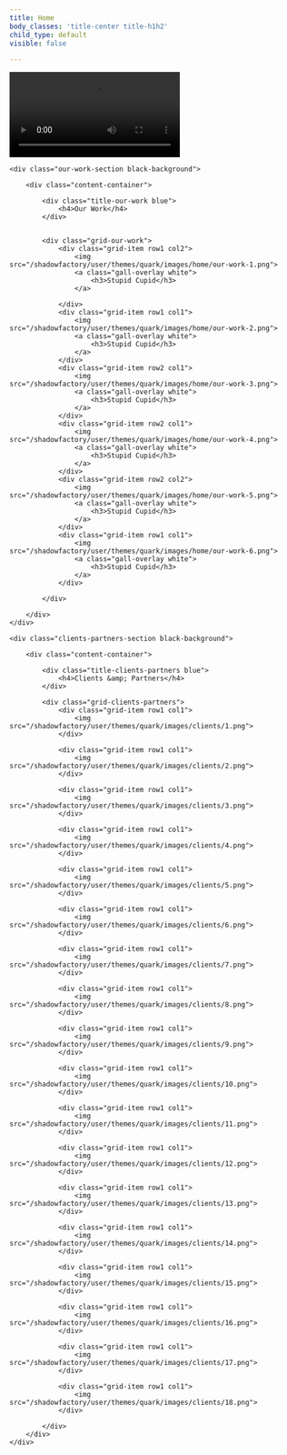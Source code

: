 ```yaml
---
title: Home
body_classes: 'title-center title-h1h2'
child_type: default
visible: false

---
```


<div id="content-home">
	<!-- /shadowfactory/user/themes/quark/assets/nav_background.mp4 -->
	<!-- /shadowfactory/user/themes/quark/images/home/our-work-1.png -->
	<div class="video_background">
        <video autoplay="true" loop="true" src="/shadowfactory/user/themes/quark/assets/nav_background.mp4"></video>
    </div>

	<div class="our-work-section black-background">
		
		<div class="content-container">

			<div class="title-our-work blue">
				<h4>Our Work</h4>
			</div>
			

			<div class="grid-our-work">
				<div class="grid-item row1 col2">
					<img src="/shadowfactory/user/themes/quark/images/home/our-work-1.png">
					<a class="gall-overlay white">
						<h3>Stupid Cupid</h3>
					</a>

				</div>
				<div class="grid-item row1 col1">
					<img src="/shadowfactory/user/themes/quark/images/home/our-work-2.png">
					<a class="gall-overlay white">
						<h3>Stupid Cupid</h3>
					</a>
				</div>
				<div class="grid-item row2 col1">
					<img src="/shadowfactory/user/themes/quark/images/home/our-work-3.png">
					<a class="gall-overlay white">
						<h3>Stupid Cupid</h3>
					</a>
				</div>
				<div class="grid-item row2 col1">
					<img src="/shadowfactory/user/themes/quark/images/home/our-work-4.png">
					<a class="gall-overlay white">
						<h3>Stupid Cupid</h3>
					</a>
				</div>
				<div class="grid-item row2 col2">
					<img src="/shadowfactory/user/themes/quark/images/home/our-work-5.png">
					<a class="gall-overlay white">
						<h3>Stupid Cupid</h3>
					</a>
				</div>
				<div class="grid-item row1 col1">
					<img src="/shadowfactory/user/themes/quark/images/home/our-work-6.png">
					<a class="gall-overlay white">
						<h3>Stupid Cupid</h3>
					</a>
				</div>

			</div>

		</div>
	</div>

	<div class="clients-partners-section black-background">

		<div class="content-container">

			<div class="title-clients-partners blue">
				<h4>Clients &amp; Partners</h4>
			</div>
			
			<div class="grid-clients-partners">
				<div class="grid-item row1 col1">
					<img src="/shadowfactory/user/themes/quark/images/clients/1.png">
				</div>

				<div class="grid-item row1 col1">
					<img src="/shadowfactory/user/themes/quark/images/clients/2.png">
				</div>

				<div class="grid-item row1 col1">
					<img src="/shadowfactory/user/themes/quark/images/clients/3.png">
				</div>

				<div class="grid-item row1 col1">
					<img src="/shadowfactory/user/themes/quark/images/clients/4.png">
				</div>

				<div class="grid-item row1 col1">
					<img src="/shadowfactory/user/themes/quark/images/clients/5.png">
				</div>

				<div class="grid-item row1 col1">
					<img src="/shadowfactory/user/themes/quark/images/clients/6.png">
				</div>

				<div class="grid-item row1 col1">
					<img src="/shadowfactory/user/themes/quark/images/clients/7.png">
				</div>

				<div class="grid-item row1 col1">
					<img src="/shadowfactory/user/themes/quark/images/clients/8.png">
				</div>

				<div class="grid-item row1 col1">
					<img src="/shadowfactory/user/themes/quark/images/clients/9.png">
				</div>

				<div class="grid-item row1 col1">
					<img src="/shadowfactory/user/themes/quark/images/clients/10.png">
				</div>

				<div class="grid-item row1 col1">
					<img src="/shadowfactory/user/themes/quark/images/clients/11.png">
				</div>

				<div class="grid-item row1 col1">
					<img src="/shadowfactory/user/themes/quark/images/clients/12.png">
				</div>

				<div class="grid-item row1 col1">
					<img src="/shadowfactory/user/themes/quark/images/clients/13.png">
				</div>

				<div class="grid-item row1 col1">
					<img src="/shadowfactory/user/themes/quark/images/clients/14.png">
				</div>

				<div class="grid-item row1 col1">
					<img src="/shadowfactory/user/themes/quark/images/clients/15.png">
				</div>

				<div class="grid-item row1 col1">
					<img src="/shadowfactory/user/themes/quark/images/clients/16.png">
				</div>

				<div class="grid-item row1 col1">
					<img src="/shadowfactory/user/themes/quark/images/clients/17.png">
				</div>

				<div class="grid-item row1 col1">
					<img src="/shadowfactory/user/themes/quark/images/clients/18.png">
				</div>

			</div>
		</div>
	</div>
</div>
